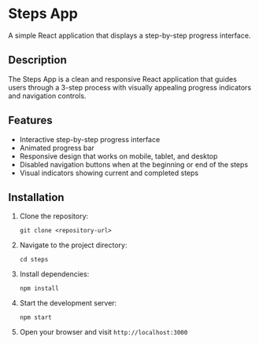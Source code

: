 # Steps App

A simple React application that displays a step-by-step progress interface.

## Description

The Steps App is a clean and responsive React application that guides users through a 3-step process with visually appealing progress indicators and navigation controls.

## Features

- Interactive step-by-step progress interface
- Animated progress bar
- Responsive design that works on mobile, tablet, and desktop
- Disabled navigation buttons when at the beginning or end of the steps
- Visual indicators showing current and completed steps


## Installation

1. Clone the repository:

   ```
   git clone <repository-url>
   ```

2. Navigate to the project directory:

   ```
   cd steps
   ```

3. Install dependencies:

   ```
   npm install
   ```

4. Start the development server:

   ```
   npm start
   ```

5. Open your browser and visit `http://localhost:3000`

